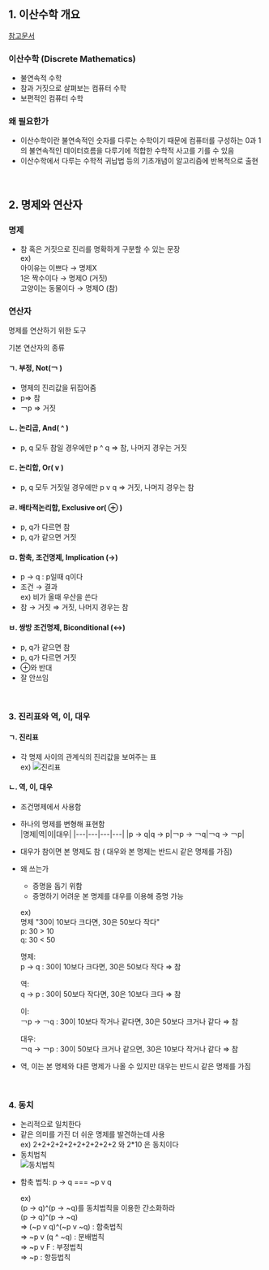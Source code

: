 ## 1. 이산수학 개요
[참고문서](https://velog.io/@ja_an/%EC%9D%B4%EC%82%B0%EC%88%98%ED%95%99-%EA%B8%B0%EC%B4%88)


### 이산수학 (Discrete Mathematics)
- 불연속적 수학
- 참과 거짓으로 살펴보는 컴퓨터 수학
- 보편적인 컴퓨터 수학  

### 왜 필요한가
- 이산수학이란 불연속적인 숫자를 다루는 수학이기 때문에
컴퓨터를 구성하는 0과 1의 불연속적인 데이터흐름을 다루기에 적합한 수학적 사고를 기를 수 있음
- 이산수학에서 다루는 수학적 귀납법 등의 기초개념이 알고리즘에 반복적으로 출현  
<br>  


## 2. 명제와 연산자

### 명제
- 참 혹은 거짓으로 진리를 명확하게 구분할 수 있는 문장  
    ex)  
    아이유는 이쁘다 → 명제X  
    1은 짝수이다 → 명제O (거짓)  
    고양이는 동물이다 → 명제O (참)

### 연산자
명제를 연산하기 위한 도구

기본 연산자의 종류

#### ㄱ. 부정, Not(￢ )
- 명제의 진리값을 뒤집어줌
- p⇒ 참
- ￢p ⇒ 거짓

#### ㄴ. 논리곱, And( ^ )
- p, q 모두 참일 경우에만 p ^ q ⇒ 참, 나머지 경우는 거짓

#### ㄷ. 논리합, Or( v )
- p, q 모두 거짓일 경우에만 p v q ⇒ 거짓, 나머지 경우는 참

#### ㄹ. 배타적논리합, Exclusive or( ⊕ )
- p, q가 다르면 참
- p, q가 같으면 거짓

#### ㅁ. 함축, 조건명제, Implication (→)
- p → q : p일때 q이다
- 조건 → 결과  
    ex) 비가 올때 우산을 쓴다
- 참 → 거짓 ⇒ 거짓, 나머지 경우는 참

#### ㅂ. 쌍방 조건명제, Biconditional (↔)
- p, q가 같으면 참
- p, q가 다르면 거짓
- ⊕와 반대
- 잘 안쓰임  
<br>


### 3. 진리표와 역, 이, 대우

#### ㄱ. 진리표
- 각 명제 사이의 관계식의 진리값을 보여주는 표  
    ex)
    ![진리표](https://velog.velcdn.com/images%2Fja_an%2Fpost%2F0ebc298d-fb24-4488-a5ad-b3b9bb6b35f9%2Fchrome_x362AHZpXj.png)

#### ㄴ. 역, 이, 대우

- 조건명제에서 사용함
- 하나의 명제를 변형해 표현함  
    |명제|역|이|대우|
    |---|---|---|---|
    |p → q|q → p|￢p → ￢q|￢q → ￢p|

- 대우가 참이면 본 명제도 참 ( 대우와 본 명제는 반드시 같은 명제를 가짐)
- 왜 쓰는가
    - 증명을 돕기 위함
    - 증명하기 어려운 본 명제를 대우를 이용해 증명 가능  

    ex)  
    명제 "30이 10보다 크다면, 30은 50보다 작다"  
    p: 30 > 10  
    q: 30 < 50  
    
    명제:  
    p → q : 30이 10보다 크다면, 30은 50보다 작다 ⇒ 참  
    
    역:  
    q → p : 30이 50보다 작다면, 30은 10보다 크다 ⇒ 참  

    이:  
    ￢p → ￢q : 30이 10보다 작거나 같다면, 30은 50보다 크거나 같다 ⇒ 참  

    대우:  
    ￢q → ￢p : 30이 50보다 크거나 같으면, 30은 10보다 작거나 같다 ⇒ 참  
- 역, 이는 본 명제와 다른 명제가 나올 수 있지만 대우는 반드시 같은 명제를 가짐  
<br>


### 4. 동치
- 논리적으로 일치한다
- 같은 의미를 가진 더 쉬운 명제를 발견하는데 사용  
    ex) 2+2+2+2+2+2+2+2+2+2 와 2*10 은 동치이다
- 동치법칙  
![동치법칙](https://velog.velcdn.com/images%2Fja_an%2Fpost%2Ff5ad4c8e-9c19-49a5-b8bd-38211016d481%2Fchrome_61Akc3iJUi.png)  

+ 함축 법칙: p → q === ~p v q  

    ex)  
    (p → q)^(p → ~q)를 동치법칙을 이용한 간소화하라  
    (p → q)^(p → ~q)  
    ⇒ (~p v q)^(~p v ~q) : 함축법칙  
    ⇒ ~p v (q ^ ~q) : 분배법칙  
    ⇒ ~p v F : 부정법칙  
    ⇒ ~p : 항등법칙  
